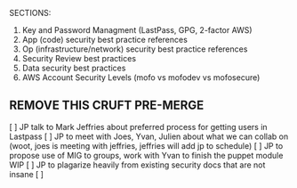 SECTIONS:

1) Key and Password Managment (LastPass, GPG, 2-factor AWS)
2) App (code) security best practice references
3) Op (infrastructure/network) security best practice references
4) Security Review best practices
5) Data security best practices
6) AWS Account Security Levels (mofo vs mofodev vs mofosecure)




## REMOVE THIS CRUFT PRE-MERGE
[ ] JP talk to Mark Jeffries about preferred process for getting users in Lastpass
[ ] JP to meet with Joes, Yvan, Julien about what we can collab on (woot, joes is meeting with jeffries, jeffries will add jp to schedule)
[ ] JP to propose use of MIG to groups, work with Yvan to finish the puppet module WIP
[ ] JP to plagarize heavily from existing security docs that are not insane
[ ]